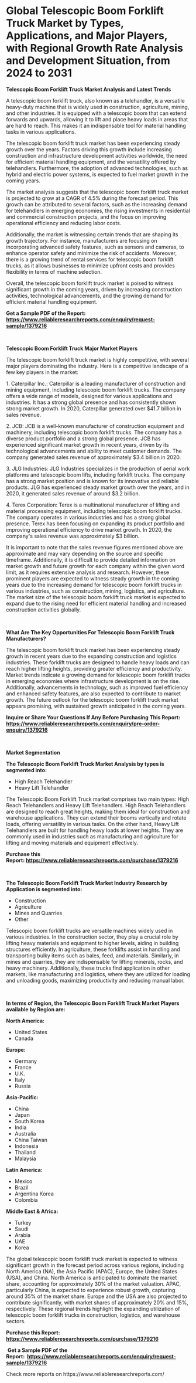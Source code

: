 <p><h1>Global Telescopic Boom Forklift Truck Market by Types, Applications, and Major Players, with Regional Growth Rate Analysis and Development Situation, from 2024 to 2031</h1></p><p><strong>Telescopic Boom Forklift Truck Market Analysis and Latest Trends</strong></p>
<p><p>A telescopic boom forklift truck, also known as a telehandler, is a versatile heavy-duty machine that is widely used in construction, agriculture, mining, and other industries. It is equipped with a telescopic boom that can extend forwards and upwards, allowing it to lift and place heavy loads in areas that are hard to reach. This makes it an indispensable tool for material handling tasks in various applications.</p><p>The telescopic boom forklift truck market has been experiencing steady growth over the years. Factors driving this growth include increasing construction and infrastructure development activities worldwide, the need for efficient material handling equipment, and the versatility offered by telehandlers. Furthermore, the adoption of advanced technologies, such as hybrid and electric power systems, is expected to fuel market growth in the coming years.</p><p>The market analysis suggests that the telescopic boom forklift truck market is projected to grow at a CAGR of 4.5% during the forecast period. This growth can be attributed to several factors, such as the increasing demand for telehandlers in emerging economies, the rising investments in residential and commercial construction projects, and the focus on improving operational efficiency and reducing labor costs.</p><p>Additionally, the market is witnessing certain trends that are shaping its growth trajectory. For instance, manufacturers are focusing on incorporating advanced safety features, such as sensors and cameras, to enhance operator safety and minimize the risk of accidents. Moreover, there is a growing trend of rental services for telescopic boom forklift trucks, as it allows businesses to minimize upfront costs and provides flexibility in terms of machine selection.</p><p>Overall, the telescopic boom forklift truck market is poised to witness significant growth in the coming years, driven by increasing construction activities, technological advancements, and the growing demand for efficient material handling equipment.</p></p>
<p><strong>Get a Sample PDF of the Report:&nbsp; <a href="https://www.reliableresearchreports.com/enquiry/request-sample/1379216">https://www.reliableresearchreports.com/enquiry/request-sample/1379216</a></strong></p>
<p>&nbsp;</p>
<p><strong>Telescopic Boom Forklift Truck Major Market Players</strong></p>
<p><p>The telescopic boom forklift truck market is highly competitive, with several major players dominating the industry. Here is a competitive landscape of a few key players in the market:</p><p>1. Caterpillar Inc.: Caterpillar is a leading manufacturer of construction and mining equipment, including telescopic boom forklift trucks. The company offers a wide range of models, designed for various applications and industries. It has a strong global presence and has consistently shown strong market growth. In 2020, Caterpillar generated over $41.7 billion in sales revenue.</p><p>2. JCB: JCB is a well-known manufacturer of construction equipment and machinery, including telescopic boom forklift trucks. The company has a diverse product portfolio and a strong global presence. JCB has experienced significant market growth in recent years, driven by its technological advancements and ability to meet customer demands. The company generated sales revenue of approximately $3.4 billion in 2020.</p><p>3. JLG Industries: JLG Industries specializes in the production of aerial work platforms and telescopic boom lifts, including forklift trucks. The company has a strong market position and is known for its innovative and reliable products. JLG has experienced steady market growth over the years, and in 2020, it generated sales revenue of around $3.2 billion.</p><p>4. Terex Corporation: Terex is a multinational manufacturer of lifting and material processing equipment, including telescopic boom forklift trucks. The company operates in various industries and has a strong global presence. Terex has been focusing on expanding its product portfolio and improving operational efficiency to drive market growth. In 2020, the company's sales revenue was approximately $3 billion.</p><p>It is important to note that the sales revenue figures mentioned above are approximate and may vary depending on the source and specific timeframe. Additionally, it is difficult to provide detailed information on market growth and future growth for each company within the given word limit, as it requires extensive analysis and research. However, these prominent players are expected to witness steady growth in the coming years due to the increasing demand for telescopic boom forklift trucks in various industries, such as construction, mining, logistics, and agriculture. The market size of the telescopic boom forklift truck market is expected to expand due to the rising need for efficient material handling and increased construction activities globally.</p></p>
<p>&nbsp;</p>
<p><strong>What Are The Key Opportunities For Telescopic Boom Forklift Truck Manufacturers?</strong></p>
<p><p>The telescopic boom forklift truck market has been experiencing steady growth in recent years due to the expanding construction and logistics industries. These forklift trucks are designed to handle heavy loads and can reach higher lifting heights, providing greater efficiency and productivity. Market trends indicate a growing demand for telescopic boom forklift trucks in emerging economies where infrastructure development is on the rise. Additionally, advancements in technology, such as improved fuel efficiency and enhanced safety features, are also expected to contribute to market growth. The future outlook for the telescopic boom forklift truck market appears promising, with sustained growth anticipated in the coming years.</p></p>
<p><strong>Inquire or Share Your Questions If Any Before Purchasing This Report: <a href="https://www.reliableresearchreports.com/enquiry/pre-order-enquiry/1379216">https://www.reliableresearchreports.com/enquiry/pre-order-enquiry/1379216</a></strong></p>
<p>&nbsp;</p>
<p><strong>Market Segmentation</strong></p>
<p><strong>The Telescopic Boom Forklift Truck Market Analysis by types is segmented into:</strong></p>
<p><ul><li>High Reach Telehandler</li><li>Heavy Lift Telehandler</li></ul></p>
<p><p>The Telescopic Boom Forklift Truck market comprises two main types: High Reach Telehandlers and Heavy Lift Telehandlers. High Reach Telehandlers are designed to reach great heights, making them ideal for construction and warehouse applications. They can extend their booms vertically and rotate loads, offering versatility in various tasks. On the other hand, Heavy Lift Telehandlers are built for handling heavy loads at lower heights. They are commonly used in industries such as manufacturing and agriculture for lifting and moving materials and equipment effectively.</p></p>
<p><strong>Purchase this Report:&nbsp;<a href="https://www.reliableresearchreports.com/purchase/1379216">https://www.reliableresearchreports.com/purchase/1379216</a></strong></p>
<p>&nbsp;</p>
<p><strong>The Telescopic Boom Forklift Truck Market Industry Research by Application is segmented into:</strong></p>
<p><ul><li>Construction</li><li>Agriculture</li><li>Mines and Quarries</li><li>Other</li></ul></p>
<p><p>Telescopic boom forklift trucks are versatile machines widely used in various industries. In the construction sector, they play a crucial role by lifting heavy materials and equipment to higher levels, aiding in building structures efficiently. In agriculture, these forklifts assist in handling and transporting bulky items such as bales, feed, and materials. Similarly, in mines and quarries, they are indispensable for lifting minerals, rocks, and heavy machinery. Additionally, these trucks find application in other markets, like manufacturing and logistics, where they are utilized for loading and unloading goods, maximizing productivity and reducing manual labor.</p></p>
<p>&nbsp;</p>
<p><strong>In terms of Region, the Telescopic Boom Forklift Truck Market Players available by Region are:</strong></p>
<p>
    <p> <strong> North America: </strong>
        <ul>
            <li>United States</li>
            <li>Canada</li>
        </ul>
        </p> 
    <p> <strong> Europe: </strong>
        <ul>
            <li>Germany</li>
            <li>France</li>
            <li>U.K.</li>
            <li>Italy</li>
            <li>Russia</li>
        </ul>
        </p> 
    <p> <strong> Asia-Pacific: </strong>
        <ul>
            <li>China</li>
            <li>Japan</li>
            <li>South Korea</li>
            <li>India</li>
            <li>Australia</li>
            <li>China Taiwan</li>
            <li>Indonesia</li>
            <li>Thailand</li>
            <li>Malaysia</li>
        </ul>
        </p> 
    <p> <strong> Latin America: </strong>
        <ul>
            <li>Mexico</li>
            <li>Brazil</li>
            <li>Argentina Korea</li>
            <li>Colombia</li>
        </ul>
        </p> 
    <p> <strong> Middle East & Africa: </strong>
        <ul>
            <li>Turkey</li>
            <li>Saudi</li>
            <li>Arabia</li>
            <li>UAE</li>
            <li>Korea</li>
        </ul>
    </p>
    </p>
<p><p>The global telescopic boom forklift truck market is expected to witness significant growth in the forecast period across various regions, including North America (NA), the Asia Pacific (APAC), Europe, the United States (USA), and China. North America is anticipated to dominate the market share, accounting for approximately 30% of the market valuation. APAC, particularly China, is expected to experience robust growth, capturing around 35% of the market share. Europe and the USA are also projected to contribute significantly, with market shares of approximately 20% and 15%, respectively. These regional trends highlight the expanding utilization of telescopic boom forklift trucks in construction, logistics, and warehouse sectors.</p></p>
<p><strong>Purchase this Report: <a href="https://www.reliableresearchreports.com/purchase/1379216">https://www.reliableresearchreports.com/purchase/1379216</a></strong></p>
<p>&nbsp;<strong>Get a Sample PDF of the Report:&nbsp;&nbsp;<a href="https://www.reliableresearchreports.com/enquiry/request-sample/1379216">https://www.reliableresearchreports.com/enquiry/request-sample/1379216</a></strong></p>
<p><strong></strong></p>
<p>Check more reports on https://www.reliableresearchreports.com/</p>